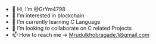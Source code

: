 - 👋 Hi, I’m @GrYm4798
- 👀 I’m interested in blockchain
- 🌱 I’m currently learning C Language
- 💞️ I’m looking to collaborate on C related Projects
- 📫 How to reach me -> Mrudulkhobragade.1@gmail.com

<!---
GrYm4798/GrYm4798 is a ✨ special ✨ repository because its `README.md` (this file) appears on your GitHub profile.
You can click the Preview link to take a look at your changes.
--->
